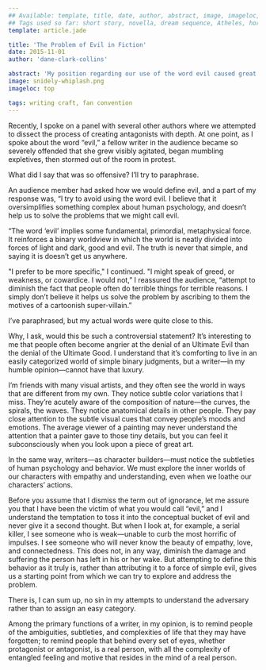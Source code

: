 ```yaml
---
## Available: template, title, date, author, abstract, image, imageloc, tags
## Tags used so far: short story, novella, dream sequence, Atheles, horror, fantasy, dark fantasy, free,gaming, writing craft, fan convention, art, travel, philosophy, music, video
template: article.jade

title: 'The Problem of Evil in Fiction'
date: 2015-11-01
author: 'dane-clark-collins'

abstract: 'My position regarding our use of the word evil caused great offense at a recent panel I spoke at. Find out why, and what my response is.'
image: snidely-whiplash.png
imageloc: top

tags: writing craft, fan convention
---
```


Recently, I spoke on a panel with several other authors where we attempted to dissect the process of creating antagonists with depth. At one point, as I spoke about the word “evil,” a fellow writer in the audience became so severely offended that she grew visibly agitated, began mumbling expletives, then stormed out of the room in protest.

<span class="more"></span>

What did I say that was so offensive? I’ll try to paraphrase.

An audience member had asked how we would define evil, and a part of my response was, “I try to avoid using the word evil. I believe that it oversimplifies something complex about human psychology, and doesn’t help us to solve the problems that we might call evil.

“The word ‘evil’ implies some fundamental, primordial, metaphysical force. It reinforces a binary worldview in which the world is neatly divided into forces of light and dark, good and evil. The truth is never that simple, and saying it is doesn’t get us anywhere.

"I prefer to be more specific," I continued. "I might speak of greed, or weakness, or cowardice. I would not,” I reassured the audience, “attempt to diminish the fact that people often do terrible things for terrible reasons. I simply don’t believe it helps us solve the problem by ascribing to them the motives of a cartoonish super-villain.”

I’ve paraphrased, but my actual words were quite close to this.

Why, I ask, would this be such a controversial statement? It’s interesting to me that people often become angrier at the denial of an Ultimate Evil than the denial of the Ultimate Good. I understand that it’s comforting to live in an easily categorized world of simple binary judgments, but a writer—in my humble opinion—cannot have that luxury.

I’m friends with many visual artists, and they often see the world in ways that are different from my own. They notice subtle color variations that I miss. They’re acutely aware of the composition of nature—the curves, the spirals, the waves. They notice anatomical details in other people. They pay close attention to the subtle visual cues that convey people’s moods and emotions. The average viewer of a painting may never understand the attention that a painter gave to those tiny details, but you can feel it subconsciously when you look upon a piece of great art.

In the same way, writers—as character builders—must notice the subtleties of human psychology and behavior. We must explore the inner worlds of our characters with empathy and understanding, even when we loathe our characters’ actions.

Before you assume that I dismiss the term out of ignorance, let me assure you that I have been the victim of what you would call “evil,” and I understand the temptation to toss it into the conceptual bucket of evil and never give it a second thought. But when I look at, for example, a serial killer, I see someone who is weak—unable to curb the most horrific of impulses. I see someone who will never know the beauty of empathy, love, and connectedness. This does not, in any way, diminish the damage and suffering the person has left in his or her wake. But attempting to define this behavior as it truly is, rather than attributing it to a force of simple evil, gives us a starting point from which we can try to explore and address the problem.

There is, I can sum up, no sin in my attempts to understand the adversary rather than to assign an easy category.

Among the primary functions of a writer, in my opinion, is to remind people of the ambiguities, subtleties, and complexities of life that they may have forgotten; to remind people that behind every set of eyes, whether protagonist or antagonist, is a real person, with all the complexity of entangled feeling and motive that resides in the mind of a real person.